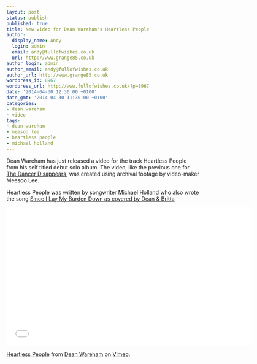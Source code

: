 ```yaml
---
layout: post
status: publish
published: true
title: New video for Dean Wareham's Heartless People
author:
  display_name: Andy
  login: admin
  email: andy@fullofwishes.co.uk
  url: http://www.grange85.co.uk
author_login: admin
author_email: andy@fullofwishes.co.uk
author_url: http://www.grange85.co.uk
wordpress_id: 8967
wordpress_url: http://www.fullofwishes.co.uk/?p=8967
date: '2014-04-30 12:30:00 +0100'
date_gmt: '2014-04-30 11:30:00 +0100'
categories:
- dean wareham
- video
tags:
- dean wareham
- meesoo lee
- heartless people
- michael holland
---
```

<p>Dean Wareham has just released a video for the track Heartless People from his self titled debut solo album. The video, like the previous one for <a href="/2014/02/11/new-dean-wareham-single-and-video-the-dancer-disappears/">The Dancer Disappears</a>, was created using archival footage by video-maker Meesoo Lee.</p>
<p>Heartless People was written by songwriter Michael Holland who also wrote the song <a href="/2014/04/23/originals-since-i-lay-my-burden-down-by-michael-holland-covered-by-dean-britta/">Since I Lay My Burden Down as covered by Dean & Britta</a></p>
<p><iframe src="//player.vimeo.com/video/92942326" width="640" height="360" frameborder="0" webkitallowfullscreen mozallowfullscreen allowfullscreen></iframe>
<p><a href="http://vimeo.com/92942326">Heartless People</a> from <a href="http://vimeo.com/deanwareham">Dean Wareham</a> on <a href="https://vimeo.com">Vimeo</a>.</p>
